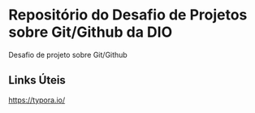 # Repositório do Desafio de Projetos sobre Git/Github da DIO
Desafio de projeto sobre Git/Github

## Links Úteis
https://typora.io/
